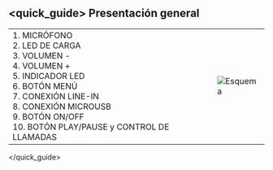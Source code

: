 ## <quick_guide> Presentación general

|  |  |
|:-------|:-------|
|1.	MICRÓFONO <br> 2.	LED DE CARGA<br> 3.	 VOLUMEN - <br> 4. VOLUMEN +<br> 5.	INDICADOR LED <br> 6. BOTÓN MENÚ <br> 7.	CONEXIÓN LINE-IN<br> 8.	CONEXIÓN MICROUSB<br> 9.	BOTÓN ON/OFF  <br> 10. BOTÓN PLAY/PAUSE y CONTROL DE LLAMADAS|![Esquema](http://static.energysistem.com/images/manuals/42122/53c39b089ee1d.jpg)|
</quick_guide>
